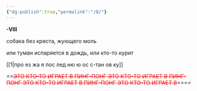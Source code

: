 ```yaml
---
{"dg-publish":true,"permalink":"/8/"}
---
```


**-VIII**

собака без креста, жующего моль

или туман испаряется в дождь, или кто-то курит

[[1\|про ез жа я пос лед ню ю ос с-тан ов ку]]



==<span style="color:rgb(237, 7, 7)">~~ЭТО КТО-ТО ИГРАЕТ В ПИНГ-ПОНГ ЭТО КТО-ТО ИГРАЕТ В ПИНГ-ПОНГ ЭТО КТО-ТО ИГРАЕТ В ПИНГ-ПОНГ ЭТО КТО-ТО ИГРАЕТ В~~</span>====